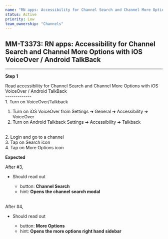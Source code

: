 ```yaml
---
name: "RN apps: Accessibility for Channel Search and Channel More Options with iOS VoiceOver / Android TalkBack"
status: Active
priority: Low
team_ownership: "Channels"
---
```


## MM-T3373: RN apps: Accessibility for Channel Search and Channel More Options with iOS VoiceOver / Android TalkBack

---

**Step 1**

Read accessibility for Channel Search and Channel More Options with iOS VoiceOver / Android TalkBack\
\-------------\
1\. Turn on VoiceOver/Talkback

1. Turn on iOS VoiceOver from Settings ➜ General ➜ Accessibility ➜ VoiceOver
2. Turn on Android Talkback Settings ➜ Accessibility ➜ Talkback

\
2\. Login and go to a channel\
3\. Tap on Search icon\
4\. Tap on More Options icon

**Expected**

After #3,

- Should read out

  - button: **Channel Search**
  - hint: **Opens the channel search modal**

\
After #4,

- Should read out

  - button: **More Options**
  - hint: **Opens the more options right hand sidebar**
